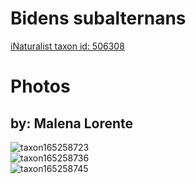 
Bidens subalternans
===================
  
[iNaturalist taxon id: 506308](https://www.inaturalist.org/taxa/506308)
# Photos

## by: Malena Lorente
  
![taxon165258723](https://inaturalist-open-data.s3.amazonaws.com/photos/177129742/medium.jpeg)  
![taxon165258736](https://inaturalist-open-data.s3.amazonaws.com/photos/177129762/medium.jpeg)  
![taxon165258745](https://inaturalist-open-data.s3.amazonaws.com/photos/177129778/medium.jpeg)